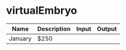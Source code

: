 # virtualEmbryo


| Name    | Description | Input | Output | 
| -------- | ------- | ------- | ------- |
| January  | $250    | | |
